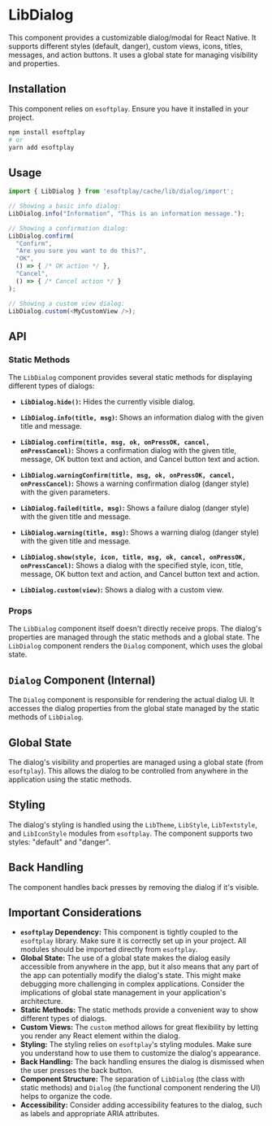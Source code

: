 # LibDialog

This component provides a customizable dialog/modal for React Native. It supports different styles (default, danger), custom views, icons, titles, messages, and action buttons. It uses a global state for managing visibility and properties.

## Installation

This component relies on `esoftplay`. Ensure you have it installed in your project.

```bash
npm install esoftplay
# or
yarn add esoftplay
```

## Usage

```javascript
import { LibDialog } from 'esoftplay/cache/lib/dialog/import';

// Showing a basic info dialog:
LibDialog.info("Information", "This is an information message.");

// Showing a confirmation dialog:
LibDialog.confirm(
  "Confirm",
  "Are you sure you want to do this?",
  "OK",
  () => { /* OK action */ },
  "Cancel",
  () => { /* Cancel action */ }
);

// Showing a custom view dialog:
LibDialog.custom(<MyCustomView />);
```

## API

### Static Methods

The `LibDialog` component provides several static methods for displaying different types of dialogs:

* **`LibDialog.hide()`:** Hides the currently visible dialog.

* **`LibDialog.info(title, msg)`:** Shows an information dialog with the given title and message.

* **`LibDialog.confirm(title, msg, ok, onPressOK, cancel, onPressCancel)`:** Shows a confirmation dialog with the given title, message, OK button text and action, and Cancel button text and action.

* **`LibDialog.warningConfirm(title, msg, ok, onPressOK, cancel, onPressCancel)`:** Shows a warning confirmation dialog (danger style) with the given parameters.

* **`LibDialog.failed(title, msg)`:** Shows a failure dialog (danger style) with the given title and message.

* **`LibDialog.warning(title, msg)`:** Shows a warning dialog (danger style) with the given title and message.

* **`LibDialog.show(style, icon, title, msg, ok, cancel, onPressOK, onPressCancel)`:** Shows a dialog with the specified style, icon, title, message, OK button text and action, and Cancel button text and action.

* **`LibDialog.custom(view)`:** Shows a dialog with a custom view.

### Props

The `LibDialog` component itself doesn't directly receive props. The dialog's properties are managed through the static methods and a global state.  The `LibDialog` component renders the `Dialog` component, which uses the global state.

## `Dialog` Component (Internal)

The `Dialog` component is responsible for rendering the actual dialog UI. It accesses the dialog properties from the global state managed by the static methods of `LibDialog`.

## Global State

The dialog's visibility and properties are managed using a global state (from `esoftplay`).  This allows the dialog to be controlled from anywhere in the application using the static methods.

## Styling

The dialog's styling is handled using the `LibTheme`, `LibStyle`, `LibTextstyle`, and `LibIconStyle` modules from `esoftplay`.  The component supports two styles: "default" and "danger".

## Back Handling

The component handles back presses by removing the dialog if it's visible.

## Important Considerations

* **`esoftplay` Dependency:** This component is tightly coupled to the `esoftplay` library.  Make sure it is correctly set up in your project.  All modules should be imported directly from `esoftplay`.
* **Global State:**  The use of a global state makes the dialog easily accessible from anywhere in the app, but it also means that any part of the app can potentially modify the dialog's state.  This might make debugging more challenging in complex applications.  Consider the implications of global state management in your application's architecture.
* **Static Methods:** The static methods provide a convenient way to show different types of dialogs.
* **Custom Views:** The `custom` method allows for great flexibility by letting you render any React element within the dialog.
* **Styling:** The styling relies on `esoftplay`'s styling modules.  Make sure you understand how to use them to customize the dialog's appearance.
* **Back Handling:** The back handling ensures the dialog is dismissed when the user presses the back button.
* **Component Structure:** The separation of `LibDialog` (the class with static methods) and `Dialog` (the functional component rendering the UI) helps to organize the code.
* **Accessibility:** Consider adding accessibility features to the dialog, such as labels and appropriate ARIA attributes.
